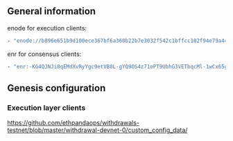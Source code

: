 ## General information
enode for execution clients:
```sh
- "enode://b896e651b9d100ece367bf6a360b22b7e3032f542c1bffcc102f94e79a44d74b227bbcf67218e25d375ddd50beaf229135d3e42a260717c3d82eb897ce8b9069@167.71.60.16:30303"
```

enr for consensus clients:
```sh
- "enr:-KG4QJNJi8qEMdXvRyYgc9etVB0L-gYQ9OS4z71oPT9UbhG3VETbqcMl-1wCx65gVF6LCgZP45bz1myR0Bkp1U1oCMkDhGV0aDKQZsO-T0AAAEABAAAAAAAAAIJpZIJ2NIJpcISnRzwQiXNlY3AyNTZrMaEC-2J33WTPKobOszm-kEpNx7BaVmK-3eFULs-76HEy7eKDdGNwgiMog3VkcIIjKA"
```

## Genesis configuration
### Execution layer clients

https://github.com/ethpandaops/withdrawals-testnet/blob/master/withdrawal-devnet-0/custom_config_data/

